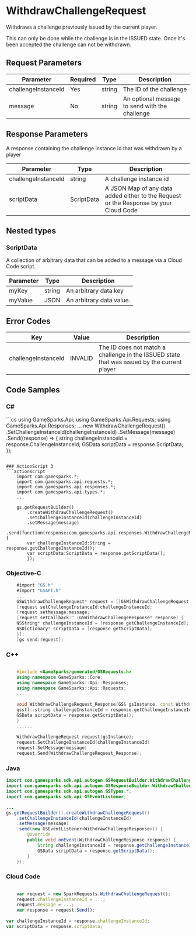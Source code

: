 
# WithdrawChallengeRequest


Withdraws a challenge previously issued by the current player.

This can only be done while the challenge is in the ISSUED state. Once it's been accepted the challenge can not be withdrawn.


## Request Parameters

Parameter | Required | Type | Description
--------- | -------- | ---- | -----------
challengeInstanceId | Yes | string | The ID of the challenge
message | No | string | An optional message to send with the challenge

## Response Parameters


A response containing the challenge instance id that was withdrawn by a player

Parameter | Type | Description
--------- | ---- | -----------
challengeInstanceId | string | A challenge instance id
scriptData | ScriptData | A JSON Map of any data added either to the Request or the Response by your Cloud Code

## Nested types

### ScriptData

A collection of arbitrary data that can be added to a message via a Cloud Code script.

Parameter | Type | Description
--------- | ---- | -----------
myKey | string | An arbitrary data key
myValue | JSON | An arbitrary data value.

## Error Codes

Key | Value | Description
--------- | ----------- | -----------
challengeInstanceId | INVALID | The ID does not match a challenge in the ISSUED state that was issued by the current player

## Code Samples

<h3>C#</h3>
```cs
	using GameSparks.Api;
	using GameSparks.Api.Requests;
	using GameSparks.Api.Responses;
	...
	new WithdrawChallengeRequest()
		.SetChallengeInstanceId(challengeInstanceId)
		.SetMessage(message)
		.Send((response) => {
		string challengeInstanceId = response.ChallengeInstanceId; 
		GSData scriptData = response.ScriptData; 
		});

```

### ActionScript 3
```actionscript
	import com.gamesparks.*;
	import com.gamesparks.api.requests.*;
	import com.gamesparks.api.responses.*;
	import com.gamesparks.api.types.*;
	...
	
	gs.getRequestBuilder()
	    .createWithdrawChallengeRequest()
		.setChallengeInstanceId(challengeInstanceId)
		.setMessage(message)
		.send(function(response:com.gamesparks.api.responses.WithdrawChallengeResponse):void {
		var challengeInstanceId:String = response.getChallengeInstanceId(); 
		var scriptData:ScriptData = response.getScriptData(); 
		});

```

### Objective-C
```objectivec
	#import "GS.h"
	#import "GSAPI.h"
	...
	GSWithdrawChallengeRequest* request = [[GSWithdrawChallengeRequest alloc] init];
	[request setChallengeInstanceId:challengeInstanceId;
	[request setMessage:message;
	[request setCallback:^ (GSWithdrawChallengeResponse* response) {
	NSString* challengeInstanceId = [response getChallengeInstanceId]; 
	NSDictionary* scriptData = [response getScriptData]; 
	}];
	[gs send:request];

```

### C++
```cpp

	#include <GameSparks/generated/GSRequests.h>
	using namespace GameSparks::Core;
	using namespace GameSparks::Api::Responses;
	using namespace GameSparks::Api::Requests;
	...
	
	void WithdrawChallengeRequest_Response(GS& gsInstance, const WithdrawChallengeResponse& response) {
	gsstl::string challengeInstanceId = response.getChallengeInstanceId(); 
	GSData scriptData = response.getScriptData(); 
	}
	......
	
	WithdrawChallengeRequest request(gsInstance);
	request.SetChallengeInstanceId(challengeInstanceId)
	request.SetMessage(message)
	request.Send(WithdrawChallengeRequest_Response);
```

### Java
```java
import com.gamesparks.sdk.api.autogen.GSRequestBuilder.WithdrawChallengeRequest;
import com.gamesparks.sdk.api.autogen.GSResponseBuilder.WithdrawChallengeResponse;
import com.gamesparks.sdk.api.autogen.GSTypes.*;
import com.gamesparks.sdk.api.GSEventListener;

...
gs.getRequestBuilder().createWithdrawChallengeRequest()
	.setChallengeInstanceId(challengeInstanceId)
	.setMessage(message)
	.send(new GSEventListener<WithdrawChallengeResponse>() {
		@Override
		public void onEvent(WithdrawChallengeResponse response) {
			String challengeInstanceId = response.getChallengeInstanceId(); 
			GSData scriptData = response.getScriptData(); 
		}
	});

```

### Cloud Code
```javascript

	var request = new SparkRequests.WithdrawChallengeRequest();
	request.challengeInstanceId = ...;
	request.message = ...;
	var response = request.Send();
	
var challengeInstanceId = response.challengeInstanceId; 
var scriptData = response.scriptData; 
```


